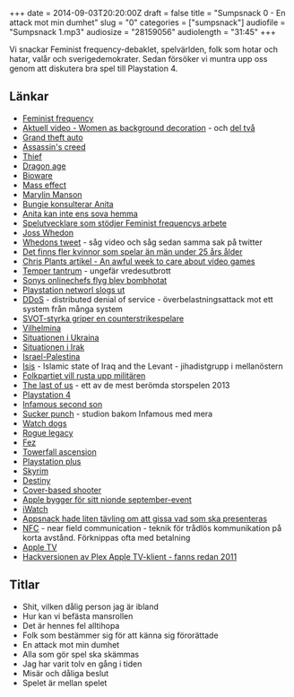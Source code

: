 +++
date = 2014-09-03T20:20:00Z
draft = false
title = "Sumpsnack 0 - En attack mot min dumhet"
slug = "0"
categories = ["sumpsnack"]
audiofile = "Sumpsnack 1.mp3"
audiosize = "28159056"
audiolength = "31:45"
+++

Vi snackar Feminist frequency-debaklet, spelvärlden, folk som hotar och hatar, valår och sverigedemokrater. Sedan försöker vi muntra upp oss genom att diskutera bra spel till Playstation 4.

## Länkar ##
* [Feminist frequency](http://www.feministfrequency.com)
* [Aktuell video - Women as background decoration](http://www.feministfrequency.com/2014/06/women-as-background-decoration-tropes-vs-women/) - och [del två](http://www.feministfrequency.com/2014/08/women-as-background-decoration-part-2/)
* [Grand theft auto](http://en.wikipedia.org/wiki/Grand_Theft_Auto_%28series%29)
* [Assassin's creed](http://en.wikipedia.org/wiki/Assassin%27s_Creed)
* [Thief](http://en.wikipedia.org/wiki/Thief_%28series%29)
* [Dragon age](http://en.wikipedia.org/wiki/Dragon_Age)
* [Bioware](http://www.bioware.com/en/)
* [Mass effect](http://en.wikipedia.org/wiki/Mass_Effect)
* [Marylin Manson](http://en.wikipedia.org/wiki/Marilyn_Manson)
* [Bungie konsulterar Anita](http://femfreq.tumblr.com/post/23317253243/earlier-this-year-i-was-invited-to-speak-about)
* [Anita kan inte ens sova hemma](http://www.polygon.com/2014/8/27/6075679/sarkeesian-driven-out-of-home-by-online-abuse-and-death-threats)
* [Spelutvecklare som stödjer Feminist frequencys arbete](https://medium.com/@andreaszecher/open-letter-to-the-gaming-community-df4511032e8a)
* [Joss Whedon](http://en.wikipedia.org/wiki/Joss_Whedon)
* [Whedons tweet](https://twitter.com/josswhedon/status/504508687722250240) - såg video och såg sedan samma sak på twitter
* [Det finns fler kvinnor som spelar än män under 25 års ålder](http://www.theesa.com/facts/pdfs/ESA_EF_2014.pdf)
* [Chris Plants artikel - An awful week to care about video games](http://www.polygon.com/2014/8/28/6078391/video-games-awful-week)
* [Temper tantrum](http://en.wikipedia.org/wiki/Tantrum) - ungefär vredesutbrott
* [Sonys onlinechefs flyg blev bombhotat](http://www.theverge.com/2014/8/24/6063773/twitter-bomb-threat-diverts-plane-carrying-sony-online-entertainment)
* [Playstation networl slogs ut](http://www.polygon.com/2014/8/24/6062499/playstation-network-hack-attack)
* [DDoS](http://en.wikipedia.org/wiki/Denial-of-service_attack#Distributed_attack) - distributed denial of service - överbelastningsattack mot ett system från många system
* [SVOT-styrka griper en counterstrikespelare](http://www.polygon.com/2014/8/27/6075961/swat-threat-locks-down-school-gets-counter-strike-player-slammed-to)
* [Vilhelmina](http://www.vilhelmina.se/Hem/?documents)
* [Situationen i Ukraina](http://en.wikipedia.org/wiki/2014_Ukrainian_crisis)
* [Situationen i Irak](http://en.wikipedia.org/wiki/Islamic_State_of_Iraq_and_the_Levant#As_Islamic_State_.282014.E2.80.93present.29)
* [Israel-Palestina](http://en.wikipedia.org/wiki/Israeli–Palestinian_conflict)
* [Isis](http://en.wikipedia.org/wiki/Islamic_State_of_Iraq_and_the_Levant) - Islamic state of Iraq and the Levant - jihadistgrupp i mellanöstern
* [Folkpartiet vill rusta upp militären](http://www.folkpartiet.se/politik/politik-a-o/forsvar/)
* [The last of us](http://en.wikipedia.org/wiki/The_Last_of_Us) - ett av de mest berömda storspelen 2013
* [Playstation 4](http://en.wikipedia.org/wiki/PlayStation_4)
* [Infamous second son](http://en.wikipedia.org/wiki/Infamous_Second_Son)
* [Sucker punch](http://en.wikipedia.org/wiki/Sucker_Punch_Productions) - studion bakom Infamous med mera
* [Watch dogs](http://en.wikipedia.org/wiki/Watch_Dogs)
* [Rogue legacy](http://en.wikipedia.org/wiki/Rogue_Legacy)
* [Fez](http://en.wikipedia.org/wiki/Fez_%28video_game%29)
* [Towerfall ascension](http://en.wikipedia.org/wiki/TowerFall)
* [Playstation plus](http://en.wikipedia.org/wiki/PlayStation_Network#PlayStation_Plus)
* [Skyrim](http://en.wikipedia.org/wiki/The_Elder_Scrolls_V:_Skyrim)
* [Destiny](http://en.wikipedia.org/wiki/Destiny_%28video_game%29)
* [Cover-based shooter](http://en.wikipedia.org/wiki/Cover_system)
* [Apple bygger för sitt nionde september-event](http://www.macrumors.com/2014/08/28/apple-flint-center-structure-iphone-6/)
* [iWatch](http://www.macrumors.com/roundup/iwatch/)
* [Appsnack hade liten tävling om att gissa vad som ska presenteras](http://appsnack.se/avsnitt/130-iphone-blir-trippel-retina)
* [NFC](http://en.wikipedia.org/wiki/Near_field_communication) - near field communication - teknik för trådlös kommunikation på korta avstånd. Förknippas ofta med betalning
* [Apple TV](http://en.wikipedia.org/wiki/Apple_TV)
* [Hackversionen av Plex Apple TV-klient - fanns redan 2011](https://www.flickr.com/photos/bjoreman/sets/72157627198570402/detail/)

## Titlar ##
* Shit, vilken dålig person jag är ibland
* Hur kan vi befästa mansrollen
* Det är hennes fel alltihopa
* Folk som bestämmer sig för att känna sig förorättade
* En attack mot min dumhet
* Alla som gör spel ska skämmas
* Jag har varit tolv en gång i tiden
* Misär och dåliga beslut
* Spelet är mellan spelet
